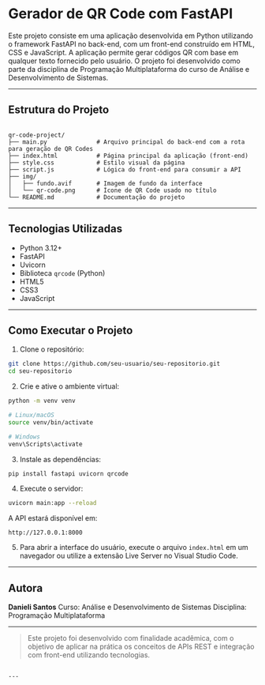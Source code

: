 # Gerador de QR Code com FastAPI

Este projeto consiste em uma aplicação desenvolvida em Python utilizando o framework FastAPI no back-end, com um front-end construído em HTML, CSS e JavaScript. A aplicação permite gerar códigos QR com base em qualquer texto fornecido pelo usuário. O projeto foi desenvolvido como parte da disciplina de Programação Multiplataforma do curso de Análise e Desenvolvimento de Sistemas.

---

## Estrutura do Projeto

```

qr-code-project/
├── main.py              # Arquivo principal do back-end com a rota para geração de QR Codes
├── index.html           # Página principal da aplicação (front-end)
├── style.css            # Estilo visual da página
├── script.js            # Lógica do front-end para consumir a API
├── img/
│   ├── fundo.avif       # Imagem de fundo da interface
│   └── qr-code.png      # Ícone de QR Code usado no título
└── README.md            # Documentação do projeto

````

---

## Tecnologias Utilizadas

- Python 3.12+
- FastAPI
- Uvicorn
- Biblioteca `qrcode` (Python)
- HTML5
- CSS3
- JavaScript

---

## Como Executar o Projeto

1. Clone o repositório:

```bash
git clone https://github.com/seu-usuario/seu-repositorio.git
cd seu-repositorio
````

2. Crie e ative o ambiente virtual:

```bash
python -m venv venv

# Linux/macOS
source venv/bin/activate

# Windows
venv\Scripts\activate
```

3. Instale as dependências:

```bash
pip install fastapi uvicorn qrcode
```

4. Execute o servidor:

```bash
uvicorn main:app --reload
```

A API estará disponível em:

```
http://127.0.0.1:8000
```

5. Para abrir a interface do usuário, execute o arquivo `index.html` em um navegador ou utilize a extensão Live Server no Visual Studio Code.

---

## Autora

**Danieli Santos**
Curso: Análise e Desenvolvimento de Sistemas
Disciplina: Programação Multiplataforma

---

> Este projeto foi desenvolvido com finalidade acadêmica, com o objetivo de aplicar na prática os conceitos de APIs REST e integração com front-end utilizando tecnologias.

```

---

